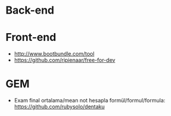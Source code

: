 # Back-end
# Front-end

- http://www.bootbundle.com/tool
- https://github.com/ripienaar/free-for-dev

# GEM

- Exam final ortalama/mean not hesapla formül/formul/formula: https://github.com/rubysolo/dentaku
